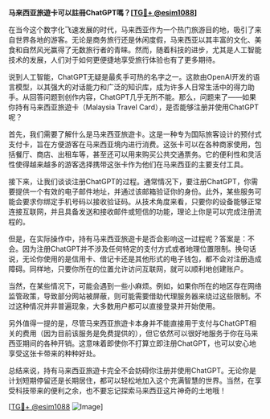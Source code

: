 **马来西亚旅遊卡可以註冊ChatGPT嗎？[[TG💪+ @esim1088](https://t.me/s/esim1088)]**

在当今这个数字化飞速发展的时代，马来西亚作为一个热门旅游目的地，吸引了来自世界各地的游客。无论是商务旅行还是休闲度假，马来西亚以其丰富的文化、美食和自然风光赢得了无数旅行者的青睐。然而，随着科技的进步，尤其是人工智能技术的发展，人们对于如何更便捷地享受旅行体验也有了更多期待。

说到人工智能，ChatGPT无疑是最炙手可热的名字之一。这款由OpenAI开发的语言模型，以其强大的对话能力和广泛的知识库，成为许多人日常生活中的得力助手。从回答问题到创作内容，ChatGPT几乎无所不能。那么，问题来了——如果你持有马来西亚旅遊卡（Malaysia Travel Card），是否能够注册并使用ChatGPT呢？

首先，我们需要了解什么是马来西亚旅遊卡。这是一种专为国际旅客设计的预付式支付卡，旨在方便游客在马来西亚境内进行消费。这张卡可以在各种商家使用，包括餐厅、商店、出租车等，甚至还可以用来购买公共交通票务。它的便利性和灵活性使得越来越多的游客选择携带这张卡作为他们在马来西亚的主要支付工具。

接下来，让我们谈谈注册ChatGPT的过程。通常情况下，要注册ChatGPT，你需要提供一个有效的电子邮件地址，并通过该邮箱验证你的身份。此外，某些服务可能会要求你绑定手机号码以接收验证码。从技术角度来看，只要你的设备能够正常连接互联网，并且具备发送和接收邮件或短信的功能，理论上你是可以完成注册流程的。

但是，在实际操作中，持有马来西亚旅遊卡是否会影响这一过程呢？答案是：不会。因为注册ChatGPT并不涉及任何特定的支付方式或者地理位置限制。换句话说，无论你使用的是信用卡、借记卡还是其他形式的电子钱包，都不会对注册造成障碍。同样地，只要你所在的位置允许访问互联网，就可以顺利地创建账户。

当然，在某些情况下，可能会遇到一些小麻烦。例如，如果你所在的地区存在网络监管政策，导致部分网站被屏蔽，则可能需要借助代理服务器来绕过这些限制。不过这种情况并非普遍现象，大多数用户都可以直接登录并开始使用。

另外值得一提的是，尽管马来西亚旅遊卡本身并不能直接用于支付与ChatGPT相关的费用（因为目前该服务是免费提供的），但它依然可以很好地服务于你在马来西亚期间的各种开销。这意味着即使你不打算立即注册ChatGPT，也可以安心地享受这张卡带来的种种好处。

总结来说，持有马来西亚旅遊卡完全不会妨碍你注册并使用ChatGPT。无论你是计划短期停留还是长期居住，都可以轻松地加入这个充满智慧的世界。当然，在享受科技带来的便利之余，也不要忘记探索马来西亚这片神奇的土地哦！

[[TG💪+ @esim1088](https://t.me/s/esim1088) ![Image](https://i.postimg.cc/4NQfJmqS/Snipaste-2025-05-13-00-14-12.png)]